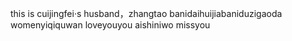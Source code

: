 this is cuijingfei·s husband，zhangtao
banidaihuijiabaniduzigaoda
womenyiqiquwan
loveyouyou
aishiniwo
missyou
